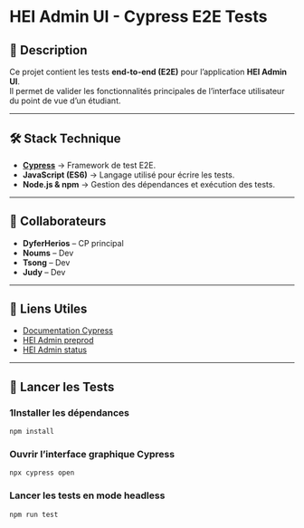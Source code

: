 # HEI Admin UI - Cypress E2E Tests

## 📌 Description
Ce projet contient les tests **end-to-end (E2E)** pour l’application **HEI Admin UI**.  
Il permet de valider les fonctionnalités principales de l’interface utilisateur du point de vue d’un étudiant.

---

## 🛠️ Stack Technique
- **[Cypress](https://www.cypress.io/)** → Framework de test E2E.
- **JavaScript (ES6)** → Langage utilisé pour écrire les tests.
- **Node.js & npm** → Gestion des dépendances et exécution des tests.

---

## 👥 Collaborateurs
- **DyferHerios** – CP principal  
- **Noums** – Dev
- **Tsong** – Dev
- **Judy** – Dev

---

## 🔗 Liens Utiles
- [Documentation Cypress](https://docs.cypress.io/)  
- [HEI Admin preprod](https://preprod.admin.hei.school/)  
- [HEI Admin status](https://heiadmin.instatus.com/)  

---

## 🚀 Lancer les Tests
### 1Installer les dépendances
```
npm install
```
### Ouvrir l’interface graphique Cypress

```
npx cypress open
```

### Lancer les tests en mode headless
```
npm run test
```